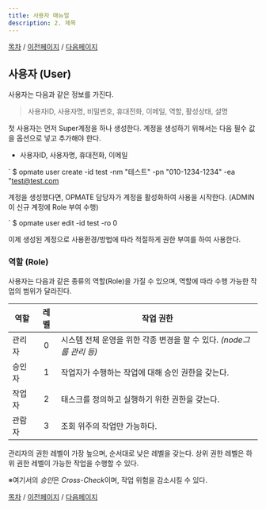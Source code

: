 ```yaml
---
title: 사용자 매뉴얼
description: 2. 제목
---
```


[목차](UserManual.md) / [이전페이지](UserManual1.md) / [다음페이지](UserManual3.md)

## 사용자 (User)

사용자는 다음과 같은 정보를 가진다.
> 사용자ID, 사용자명, 비밀번호, 휴대전화, 이메일, 역할, 활성상태, 설명

첫 사용자는 먼저 Super계정을 하나 생성한다.
계정을 생성하기 위해서는 다음 필수 값을 옵션으로 넣고 추가해야 한다.

- 사용자ID, 사용자명, 휴대전화, 이메일

` $ opmate user create -id test -nm "테스트" -pn "010-1234-1234" -ea "test@test.com

계정을 생성했다면, OPMATE 담당자가 계정을 활성화하여 사용을 시작한다.
 (ADMIN 이 신규 계정에 Role 부여 수행)

` $ opmate user edit -id test -ro 0

이제 생성된 계정으로 사용환경/방법에 따라 적절하게 권한 부여를 하여 사용한다.


### 역할 (Role)

사용자는 다음과 같은 종류의 역할(Role)을 가질 수 있으며, 역할에 따라 수행 가능한 작업의 범위가 달라진다.

| 역할   | 레벨 | 작업 권한                                                            |
| ------ | :--: | ---------------------------------------------------------------------|
| 관리자 | 0    | 시스템 전체 운영을 위한 각종 변경을 할 수 있다. *(node그룹 관리 등)* |
| 승인자 | 1    | 작업자가 수행하는 작업에 대해 승인 권한을 갖는다.                    |
| 작업자 | 2    | 태스크를 정의하고 실행하기 위한 권한을 갖는다.                       |
| 관람자 | 3    | 조회 위주의 작업만 가능하다.                                         |

관리자의 권한 레벨이 가장 높으며, 순서대로 낮은 레벨을 갖는다. 상위 권한 레벨은 하위 권한 레벨이 가능한 작업을 수행할 수 있다.

※여기서의 *승인*은 *Cross-Check*이며, 작업 위험을 감소시킬 수 있다.

[목차](UserManual.md) / [이전페이지](UserManual1.md) / [다음페이지](UserManual3.md)